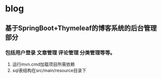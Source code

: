 # blog
## 基于SpringBoot+Thymeleaf的博客系统的后台管理部分
### 包括用户登录 文章管理  评论管理  分类管理等等。
  
1. 运行mvn.cmd加载项目所需依赖
2. sql表结构在src/main/resource目录下
